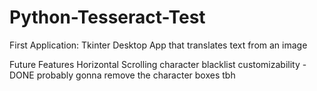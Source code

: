# Python-Tesseract-Test
First Application: Tkinter Desktop App that translates text from an image

Future Features Horizontal Scrolling
character blacklist customizability - DONE
probably gonna remove the character boxes tbh
